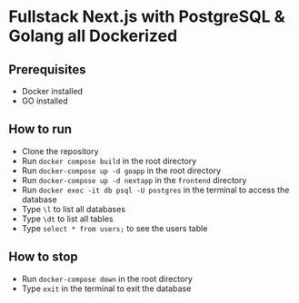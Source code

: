 # Fullstack Next.js with PostgreSQL & Golang all Dockerized

## Prerequisites

- Docker installed
- GO installed

## How to run

- Clone the repository
- Run `docker compose build` in the root directory
- Run `docker-compose up -d goapp` in the root directory
- Run `docker-compose up -d nextapp` in the `frontend` directory
- Run `docker exec -it db psql -U postgres` in the terminal to access the database
- Type `\l` to list all databases
- Type `\dt` to list all tables
- Type `select * from users;` to see the users table

## How to stop

- Run `docker-compose down` in the root directory
- Type `exit` in the terminal to exit the database
